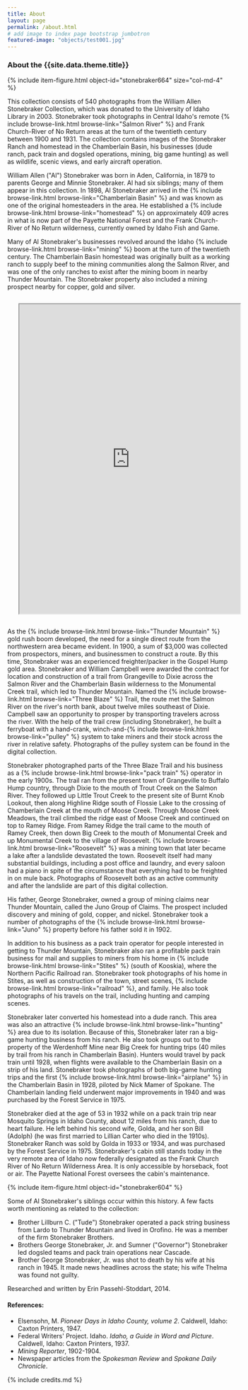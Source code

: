 ```yaml
---
title: About
layout: page
permalink: /about.html
# add image to index page bootstrap jumbotron
featured-image: "objects/test001.jpg"
---
```

<h3>About the {{site.data.theme.title}}</h3>


 {% include item-figure.html object-id="stonebraker664" size="col-md-4" %}
 
This collection consists of 540 photographs from the William Allen Stonebraker Collection, which was donated to the University of Idaho Library in 2003. Stonebraker took photographs in Central Idaho's remote {% include browse-link.html browse-link="Salmon River" %} and Frank Church-River of No Return areas at the turn of the twentieth century between
1900 and 1931. The collection contains images of the Stonebraker Ranch and homestead in the Chamberlain Basin, his businesses (dude ranch, pack train and dogsled operations, mining, big game hunting) as well as wildlife, scenic views, and early aircraft operation.

William Allen ("Al") Stonebraker was born in Aden, California, in 1879 to parents George and Minnie Stonebraker. Al had six siblings; many of them appear in this collection. In 1898, Al Stonebraker arrived in the {% include browse-link.html browse-link="Chamberlain Basin" %} and was known as one of the original homesteaders in the area. He established a {% include browse-link.html browse-link="homestead" %} on approximately 409 acres in what is now part of the Payette National Forest and the Frank Church-River of No Return wilderness, currently owned by Idaho Fish and Game.

Many of Al Stonebraker's businesses revolved around the Idaho {% include browse-link.html browse-link="mining" %} boom at the turn of the twentieth century. The Chamberlain Basin homestead was
originally built as a working ranch to supply beef to the mining communities along the Salmon River, and was one of the only ranches to exist after the
mining boom in nearby Thunder Mountain. The Stonebraker property also included a mining prospect nearby for copper, gold and silver.

<iframe src="https://www.google.com/maps/d/embed?mid=zMkSt552ZeaQ.kUIwGBWg0b_Q" style="margin:15px -100px 15px 25px;" class="col-md-6 float-right m-2" width="500" height="700"></iframe>

As the {% include browse-link.html browse-link="Thunder Mountain" %} gold rush boom developed, the need for a single direct route from the northwestern area became evident. In 1900, a sum of $3,000 was collected from prospectors, miners, and businessmen to construct a route.  By this time, Stonebraker was an experienced freighter/packer in the Gospel Hump gold area. Stonebraker and William Campbell were awarded the contract for location and construction of a trail from Grangeville to Dixie across the Salmon River and the Chamberlain Basin wilderness to the Monumental Creek trail, which led to Thunder Mountain.  Named the {% include browse-link.html browse-link="Three Blaze" %} Trail, the route met the Salmon River on the river's north bank, about twelve miles southeast of Dixie. Campbell saw an opportunity to prosper by transporting travelers across the river. With the help of the trail crew (including Stonebraker), he built a ferryboat with a hand-crank, winch-and-{% include browse-link.html browse-link="pulley" %} system to take miners and their stock across the river in relative safety. Photographs of the pulley system can be found in the digital collection.

Stonebraker photographed parts of the Three Blaze Trail and his business as a {% include browse-link.html browse-link="pack train" %} operator in the early 1900s. The trail ran from the present town of Grangeville to Buffalo Hump country, through Dixie to the mouth of Trout Creek on the Salmon River. They followed up Little Trout Creek to the present site of Burnt Knob Lookout, then along Highline Ridge south of Flossie Lake to the crossing of Chamberlain Creek at the mouth of Moose Creek. Through Moose Creek Meadows, the trail climbed the ridge east of Moose Creek and continued on top to Ramey Ridge. From Ramey Ridge the trail came to the mouth of Ramey Creek, then down Big Creek to the mouth of Monumental Creek and up Monumental Creek to the village of Roosevelt. {% include browse-link.html browse-link="Roosevelt" %} was a mining town that later became a lake after a landslide devastated the town. Roosevelt itself had many substantial buildings, including a post office and laundry, and every saloon had a piano in spite of the circumstance that everything had to be freighted in on mule back. Photographs of Roosevelt both as an active community and after the landslide are part of this digital collection.

His father, George Stonebraker, owned a group of mining claims near Thunder Mountain, called the Juno Group of Claims. The prospect included discovery and mining of gold, copper, and nickel. Stonebraker took a number of photographs of the {% include browse-link.html browse-link="Juno" %} property before his father sold it in 1902.

In addition to his business as a pack train operator for people interested in getting to Thunder Mountain, Stonebraker also ran a profitable pack train
business for mail and supplies to miners from his home in {% include browse-link.html browse-link="Stites" %} (south of Kooskia), where the Northern Pacific Railroad ran. Stonebraker took photographs
of his home in Stites, as well as construction of the town, street scenes, {% include browse-link.html browse-link="railroad" %}, and family. He also took photographs of his travels on the trail,
including hunting and camping scenes.

Stonebraker later converted his homestead into a dude ranch. This area was also an attractive {% include browse-link.html browse-link="hunting" %} area due to its isolation. Because of this,
Stonebraker later ran a big-game hunting business from his ranch. He also took groups out to the property of the Werdenhoff Mine near Big Creek for hunting trips (40 miles by trail from his ranch in Chamberlain Basin). Hunters would travel by pack train until 1928, when flights were available to the
Chamberlain Basin on a strip of his land. Stonebraker took photographs of both big-game
hunting trips and the first {% include browse-link.html browse-link="airplane" %} in the Chamberlain Basin in 1928, piloted by Nick Mamer of Spokane. The Chamberlain landing field underwent major improvements in 1940 and was purchased by the Forest Service in 1975. 

Stonebraker died at the age of 53 in 1932 while on a pack train trip near Mosquito Springs in Idaho County, about 12 miles from his ranch, due to heart
failure. He left behind his second wife, Golda, and her son Bill (Adolph) (he was first married to Lillian Carter who died in the 1910s). Stonebraker Ranch was sold by Golda in 1933 or 1934, and was purchased by the Forest Service in 1975. Stonebraker's cabin still stands today in the very remote area of Idaho now federally designated as the Frank Church River of No Return Wilderness Area. It is only accessible by horseback, foot or air. The Payette National Forest oversees the cabin's maintenance. 

{% include item-figure.html object-id="stonebraker604" %}


Some of Al Stonebraker's siblings occur within this history. A few facts worth mentioning as related to the collection:

- Brother Lillburn C. ("Tude") Stonebraker operated a pack string business from Lardo to Thunder Mountain and lived in Orofino. He was a member of the
	firm Stonebraker Brothers.
- Brothers George Stonebraker, Jr. and Sumner ("Governor") Stonebraker led dogsled teams and pack train operations near Cascade.
- Brother George Stonebraker, Jr. was shot to death by his wife at his ranch in 1945. It made news headlines across the state; his wife Thelma was
	found not guilty.


Researched and written by Erin Passehl-Stoddart, 2014.

#### References:

- Elsensohn, M. <em>Pioneer Days in Idaho County, volume 2</em>. Caldwell, Idaho: Caxton Printers, 1947.
- Federal Writers' Project. Idaho. <em>Idaho, a Guide in Word and Picture</em>. Caldwell, Idaho: Caxton Printers, 1937.
- *Mining Reporter*, 1902-1904.
- Newspaper articles from the <em>Spokesman Review</em> and <em>Spokane Daily Chronicle</em>.


{% include credits.md %}
